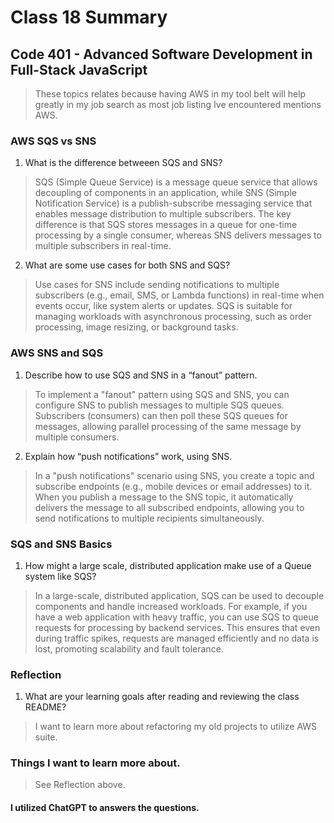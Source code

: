 # Class 18 Summary
## Code 401 - Advanced Software Development in Full-Stack JavaScript

> These topics relates because having AWS in my tool belt will help greatly in my job search as most job listing Ive encountered mentions AWS.

### AWS SQS vs SNS
1. What is the difference betweeen SQS and SNS?
> SQS (Simple Queue Service) is a message queue service that allows decoupling of components in an application, while SNS (Simple Notification Service) is a publish-subscribe messaging service that enables message distribution to multiple subscribers. The key difference is that SQS stores messages in a queue for one-time processing by a single consumer, whereas SNS delivers messages to multiple subscribers in real-time.
2. What are some use cases for both SNS and SQS?
> Use cases for SNS include sending notifications to multiple subscribers (e.g., email, SMS, or Lambda functions) in real-time when events occur, like system alerts or updates. SQS is suitable for managing workloads with asynchronous processing, such as order processing, image resizing, or background tasks.

### AWS SNS and SQS
1. Describe how to use SQS and SNS in a “fanout” pattern.
> To implement a "fanout" pattern using SQS and SNS, you can configure SNS to publish messages to multiple SQS queues. Subscribers (consumers) can then poll these SQS queues for messages, allowing parallel processing of the same message by multiple consumers.
2. Explain how “push notifications” work, using SNS.
> In a "push notifications" scenario using SNS, you create a topic and subscribe endpoints (e.g., mobile devices or email addresses) to it. When you publish a message to the SNS topic, it automatically delivers the message to all subscribed endpoints, allowing you to send notifications to multiple recipients simultaneously.

### SQS and SNS Basics
1. How might a large scale, distributed application make use of a Queue system like SQS?
> In a large-scale, distributed application, SQS can be used to decouple components and handle increased workloads. For example, if you have a web application with heavy traffic, you can use SQS to queue requests for processing by backend services. This ensures that even during traffic spikes, requests are managed efficiently and no data is lost, promoting scalability and fault tolerance.

### Reflection
1. What are your learning goals after reading and reviewing the class README?
> I want to learn more about refactoring my old projects to utilize AWS suite.

### Things I want to learn more about.
> See Reflection above.

#### I utilized ChatGPT to answers the questions.